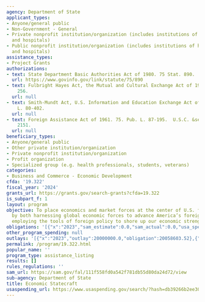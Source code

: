 ```yaml
---
agency: Department of State
applicant_types:
- Anyone/general public
- Non-Government - General
- Private nonprofit institution/organization (includes institutions of higher education
  and hospitals)
- Public nonprofit institution/organization (includes institutions of higher education
  and hospitals)
assistance_types:
- Project Grants
authorizations:
- text: State Department Basic Authorities Act of 1980. 75 Stat. 890.
  url: https://www.govinfo.gov/link/statute/75/890
- text: Fulbright Hayes Act, the Mutual and Cultural Exchange Act of 1961. Pub. L.
    256.
  url: null
- text: Smith-Mundt Act, U.S. Information and Education Exchange Act of 1948. Pub.
    L. 80-402.
  url: null
- text: Foreign Assistance Act of 1961. 75. Pub. L. 87-195.  U.S.C. &sect; 22 USC
    2151.
  url: null
beneficiary_types:
- Anyone/general public
- Other private institution/organization
- Private nonprofit institution/organization
- Profit organization
- Specialized group (e.g. health professionals, students, veterans)
categories:
- Business and Commerce - Economic Development
cfda: '19.322'
fiscal_year: '2024'
grants_url: https://grants.gov/search-grants?cfda=19.322
is_subpart_f: 1
layout: program
objective: To place economics and market forces at the center of U.S. foreign policy
  by both harnessing global economic forces to advance America’s foreign policy and
  employing the tools of foreign policy to shore up our economic strength.
obligations: '[{"x":"2023","sam_estimate":0.0,"sam_actual":0.0,"usa_spending_actual":20439715.81},{"x":"2024","sam_estimate":0.0,"sam_actual":0.0,"usa_spending_actual":28884745.61},{"x":"2025","sam_estimate":0.0,"sam_actual":0.0,"usa_spending_actual":-222750.0}]'
other_program_spending: null
outlays: '[{"x":"2023","outlay":20000000.0,"obligation":20058603.52},{"x":"2024","outlay":0.0,"obligation":27804649.0},{"x":"2025","outlay":0.0,"obligation":0.0}]'
permalink: /program/19.322.html
popular_name: ''
program_type: assistance_listing
results: []
rules_regulations: ''
sam_url: https://sam.gov/fal/111f558fd0a542f781db55d80da24d72/view
sub-agency: Department of State
title: Economic Statecraft
usaspending_url: https://www.usaspending.gov/search/?hash=db39266b2ee30ce1369c0395c5c3d4bf
---
```

